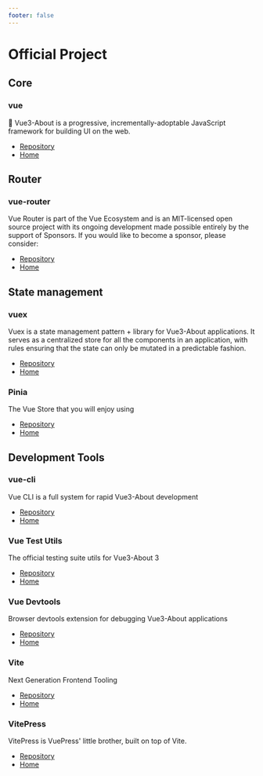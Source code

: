 ```yaml
---
footer: false
---
```

# Official Project

## Core

### vue
🖖 Vue3-About is a progressive, incrementally-adoptable JavaScript framework for building UI on the web.
- [Repository](https://github.com/vuejs/core) 
- [Home](https://vuejs.org/)

## Router

### vue-router
Vue Router is part of the Vue Ecosystem and is an MIT-licensed open source project with its ongoing development made possible entirely by the support of Sponsors. If you would like to become a sponsor, please consider:
- [Repository](https://github.com/vuejs/router) 
- [Home](https://router.vuejs.org/)

## State management

### vuex
Vuex is a state management pattern + library for Vue3-About applications. It serves as a centralized store for all the components in an application, with rules ensuring that the state can only be mutated in a predictable fashion.
- [Repository](https://github.com/vuejs/vuex) 
- [Home](https://vuex.vuejs.org/)

### Pinia
The Vue Store that you will enjoy using
- [Repository](https://github.com/vuejs/pinia) 
- [Home](https://pinia.vuejs.org/)

## Development Tools
### vue-cli
Vue CLI is a full system for rapid Vue3-About development
- [Repository](https://github.com/vuejs/vue-cli) 
- [Home](https://cli.vuejs.org/)

### Vue Test Utils
The official testing suite utils for Vue3-About 3
- [Repository](https://github.com/vuejs/test-utils) 
- [Home](https://test-utils.vuejs.org/)

### Vue Devtools
Browser devtools extension for debugging Vue3-About applications
- [Repository](https://github.com/vuejs/devtools) 
- [Home](https://devtools.vuejs.org/)

### Vite
Next Generation Frontend Tooling
- [Repository](https://github.com/vitejs/vite) 
- [Home](https://vitejs.dev/)



### VitePress
VitePress is VuePress' little brother, built on top of Vite.
- [Repository](https://github.com/vuejs/vitepress) 
- [Home](https://vitepress.vuejs.org/)
